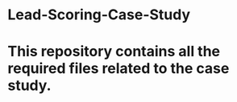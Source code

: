 # Lead-Scoring-Case-Study
# This repository contains all the required files related to the case study.
